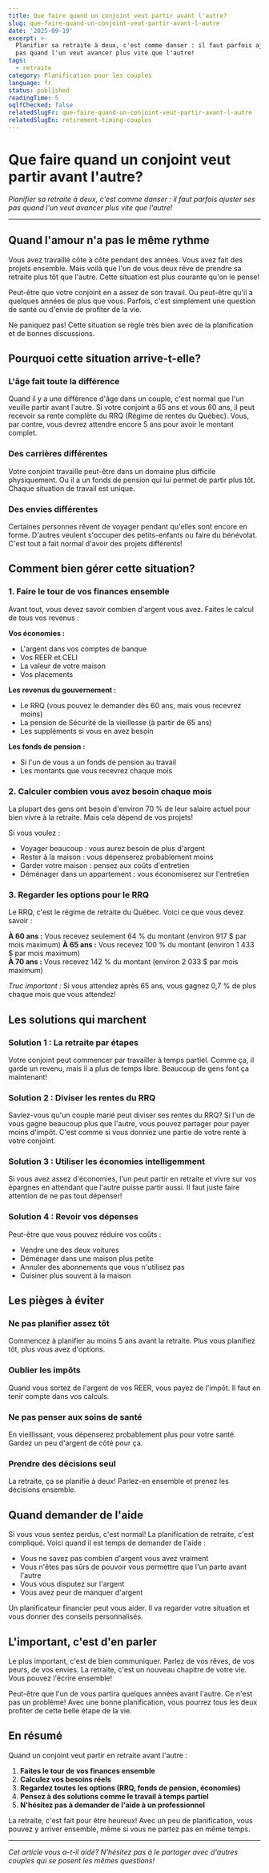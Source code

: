 ```yaml
---
title: Que faire quand un conjoint veut partir avant l'autre?
slug: que-faire-quand-un-conjoint-veut-partir-avant-l-autre
date: '2025-09-19'
excerpt: >-
  Planifier sa retraite à deux, c'est comme danser : il faut parfois ajuster ses
  pas quand l'un veut avancer plus vite que l'autre!
tags:
  - retraite
category: Planification pour les couples
language: fr
status: published
readingTime: 5
oqlfChecked: false
relatedSlugFr: que-faire-quand-un-conjoint-veut-partir-avant-l-autre
relatedSlugEn: retirement-timing-couples
---
```

# Que faire quand un conjoint veut partir avant l'autre?

*Planifier sa retraite à deux, c'est comme danser : il faut parfois ajuster ses pas quand l'un veut avancer plus vite que l'autre!*

---

## Quand l'amour n'a pas le même rythme

Vous avez travaillé côte à côte pendant des années. Vous avez fait des projets ensemble. Mais voilà que l'un de vous deux rêve de prendre sa retraite plus tôt que l'autre. Cette situation est plus courante qu'on le pense!

Peut-être que votre conjoint en a assez de son travail. Ou peut-être qu'il a quelques années de plus que vous. Parfois, c'est simplement une question de santé ou d'envie de profiter de la vie.

Ne paniquez pas! Cette situation se règle très bien avec de la planification et de bonnes discussions.

## Pourquoi cette situation arrive-t-elle?

### L'âge fait toute la différence

Quand il y a une différence d'âge dans un couple, c'est normal que l'un veuille partir avant l'autre. Si votre conjoint a 65 ans et vous 60 ans, il peut recevoir sa rente complète du RRQ (Régime de rentes du Québec). Vous, par contre, vous devrez attendre encore 5 ans pour avoir le montant complet.

### Des carrières différentes

Votre conjoint travaille peut-être dans un domaine plus difficile physiquement. Ou il a un fonds de pension qui lui permet de partir plus tôt. Chaque situation de travail est unique.

### Des envies différentes

Certaines personnes rêvent de voyager pendant qu'elles sont encore en forme. D'autres veulent s'occuper des petits-enfants ou faire du bénévolat. C'est tout à fait normal d'avoir des projets différents!

## Comment bien gérer cette situation?

### 1. Faire le tour de vos finances ensemble

Avant tout, vous devez savoir combien d'argent vous avez. Faites le calcul de tous vos revenus :

**Vos économies :**
- L'argent dans vos comptes de banque
- Vos REER et CELI
- La valeur de votre maison
- Vos placements

**Les revenus du gouvernement :**
- Le RRQ (vous pouvez le demander dès 60 ans, mais vous recevrez moins)
- La pension de Sécurité de la vieillesse (à partir de 65 ans)
- Les suppléments si vous en avez besoin

**Les fonds de pension :**
- Si l'un de vous a un fonds de pension au travail
- Les montants que vous recevrez chaque mois

### 2. Calculer combien vous avez besoin chaque mois

La plupart des gens ont besoin d'environ 70 % de leur salaire actuel pour bien vivre à la retraite. Mais cela dépend de vos projets!

Si vous voulez :
- Voyager beaucoup : vous aurez besoin de plus d'argent
- Rester à la maison : vous dépenserez probablement moins
- Garder votre maison : pensez aux coûts d'entretien
- Déménager dans un appartement : vous économiserez sur l'entretien

### 3. Regarder les options pour le RRQ

Le RRQ, c'est le régime de retraite du Québec. Voici ce que vous devez savoir :

**À 60 ans :** Vous recevez seulement 64 % du montant (environ 917 $ par mois maximum)
**À 65 ans :** Vous recevez 100 % du montant (environ 1 433 $ par mois maximum)  
**À 70 ans :** Vous recevez 142 % du montant (environ 2 033 $ par mois maximum)

*Truc important :* Si vous attendez après 65 ans, vous gagnez 0,7 % de plus chaque mois que vous attendez!

## Les solutions qui marchent

### Solution 1 : La retraite par étapes

Votre conjoint peut commencer par travailler à temps partiel. Comme ça, il garde un revenu, mais il a plus de temps libre. Beaucoup de gens font ça maintenant!

### Solution 2 : Diviser les rentes du RRQ

Saviez-vous qu'un couple marié peut diviser ses rentes du RRQ? Si l'un de vous gagne beaucoup plus que l'autre, vous pouvez partager pour payer moins d'impôt. C'est comme si vous donniez une partie de votre rente à votre conjoint.

### Solution 3 : Utiliser les économies intelligemment

Si vous avez assez d'économies, l'un peut partir en retraite et vivre sur vos épargnes en attendant que l'autre puisse partir aussi. Il faut juste faire attention de ne pas tout dépenser!

### Solution 4 : Revoir vos dépenses

Peut-être que vous pouvez réduire vos coûts :
- Vendre une des deux voitures
- Déménager dans une maison plus petite
- Annuler des abonnements que vous n'utilisez pas
- Cuisiner plus souvent à la maison

## Les pièges à éviter

### Ne pas planifier assez tôt

Commencez à planifier au moins 5 ans avant la retraite. Plus vous planifiez tôt, plus vous avez d'options.

### Oublier les impôts

Quand vous sortez de l'argent de vos REER, vous payez de l'impôt. Il faut en tenir compte dans vos calculs.

### Ne pas penser aux soins de santé

En vieillissant, vous dépenserez probablement plus pour votre santé. Gardez un peu d'argent de côté pour ça.

### Prendre des décisions seul

La retraite, ça se planifie à deux! Parlez-en ensemble et prenez les décisions ensemble.

## Quand demander de l'aide

Si vous vous sentez perdus, c'est normal! La planification de retraite, c'est compliqué. Voici quand il est temps de demander de l'aide :

- Vous ne savez pas combien d'argent vous avez vraiment
- Vous n'êtes pas sûrs de pouvoir vous permettre que l'un parte avant l'autre  
- Vous vous disputez sur l'argent
- Vous avez peur de manquer d'argent

Un planificateur financier peut vous aider. Il va regarder votre situation et vous donner des conseils personnalisés.

## L'important, c'est d'en parler

Le plus important, c'est de bien communiquer. Parlez de vos rêves, de vos peurs, de vos envies. La retraite, c'est un nouveau chapitre de votre vie. Vous pouvez l'écrire ensemble!

Peut-être que l'un de vous partira quelques années avant l'autre. Ce n'est pas un problème! Avec une bonne planification, vous pourrez tous les deux profiter de cette belle étape de la vie.

## En résumé

Quand un conjoint veut partir en retraite avant l'autre :

1. **Faites le tour de vos finances ensemble**
2. **Calculez vos besoins réels**
3. **Regardez toutes les options (RRQ, fonds de pension, économies)**
4. **Pensez à des solutions comme le travail à temps partiel**
5. **N'hésitez pas à demander de l'aide à un professionnel**

La retraite, c'est fait pour être heureux! Avec un peu de planification, vous pouvez y arriver ensemble, même si vous ne partez pas en même temps.

---

*Cet article vous a-t-il aidé? N'hésitez pas à le partager avec d'autres couples qui se posent les mêmes questions!*
